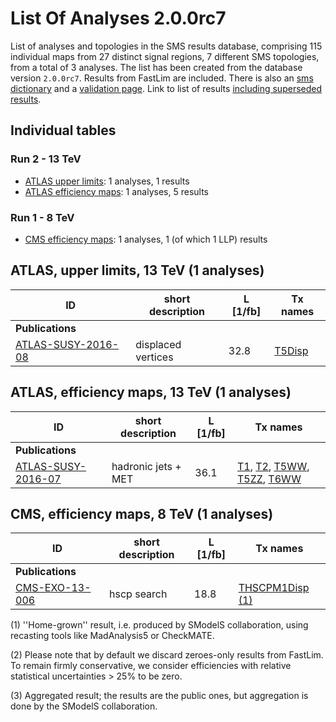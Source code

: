 

# List Of Analyses 2.0.0rc7  
List of analyses and topologies in the SMS results database,
comprising 115 individual maps from 27 distinct signal regions, 7 different SMS topologies, from a total of 3 analyses.
The list has been created from the database version `2.0.0rc7`.
Results from FastLim are included. There is also an  [sms dictionary](SmsDictionary200rc7) and a [validation page](Validation200rc7).
Link to list of results [including superseded results](ListOfAnalyses200rc7WithSuperseded).
## Individual tables
### Run 2 - 13 TeV
 * [ATLAS upper limits](#ATLASupperlimits13): 1  analyses, 1  results
 * [ATLAS efficiency maps](#ATLASefficiencymaps13): 1  analyses, 5  results
### Run 1 - 8 TeV
 * [CMS efficiency maps](#CMSefficiencymaps8): 1  analyses, 1 (of which 1 LLP) results

<a name="ATLASupperlimits13"></a>
## ATLAS, upper limits, 13 TeV (1 analyses)

| **ID** | **short description** | **L [1/fb]** | **Tx names** |
|--------|-----------------------|--------------|--------------|
| **Publications** | | | |
| [ATLAS-SUSY-2016-08](https://atlas.web.cern.ch/Atlas/GROUPS/PHYSICS/PAPERS/SUSY-2016-08/)<a name="ATLAS-SUSY-2016-08"></a> | displaced vertices | 32.8 | [T5Disp](SmsDictionary200rc7#T5Disp) |

<a name="ATLASefficiencymaps13"></a>
## ATLAS, efficiency maps, 13 TeV (1 analyses)

| **ID** | **short description** | **L [1/fb]** | **Tx names** |
|--------|-----------------------|--------------|--------------|
| **Publications** | | | |
| [ATLAS-SUSY-2016-07](https://atlas.web.cern.ch/Atlas/GROUPS/PHYSICS/PAPERS/SUSY-2016-07/)<a name="ATLAS-SUSY-2016-07"></a> | hadronic jets + MET | 36.1 | [T1](SmsDictionary200rc7#T1), [T2](SmsDictionary200rc7#T2), [T5WW](SmsDictionary200rc7#T5WW), [T5ZZ](SmsDictionary200rc7#T5ZZ), [T6WW](SmsDictionary200rc7#T6WW) |

<a name="CMSefficiencymaps8"></a>
## CMS, efficiency maps, 8 TeV (1 analyses)

| **ID** | **short description** | **L [1/fb]** | **Tx names** |
|--------|-----------------------|--------------|--------------|
| **Publications** | | | |
| [CMS-EXO-13-006](http://cms-results.web.cern.ch/cms-results/public-results/publications/EXO-13-006/index.html)<a name="CMS-EXO-13-006"></a> | hscp search | 18.8 | [THSCPM1Disp](SmsDictionary200rc7#THSCPM1Disp) [(1)](#A1) |


<a name='A1'>(1)</a> ''Home-grown'' result, i.e. produced by SModelS collaboration, using recasting tools like MadAnalysis5 or CheckMATE.

<a name='A2'>(2)</a> Please note that by default we discard zeroes-only results from FastLim. To remain firmly conservative, we consider efficiencies with relative statistical uncertainties > 25% to be zero.

<a name='A3'>(3)</a> Aggregated result; the results are the public ones, but aggregation is done by the SModelS collaboration.
